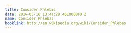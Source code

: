 ```yaml
---
title: Consider Phlebas
date: 2016-05-16 13:48:28.461000000 Z
name: Consider Phlebas
booklink: http://en.wikipedia.org/wiki/Consider_Phlebas
---
```


